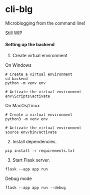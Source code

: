# cli-blg
Microblogging from the command line!

Still WIP

#### Setting up the backend
1. Create virtual environment

On Windows
```
# Create a virtual environment
cd backend
python -m venv env

# Activate the virtual environment
env\Scripts\activate
```

On MacOs/Linux
```
# Create a virtual environment
python3 -m venv env

# Activate the virtual environment
source env/bin/activate
```

2. Install dependencies.
```
pip install -r requirements.txt
``` 
3. Start Flask server.
```
flask --app app run
```

Debug mode
```
flask --app app run --debug
```
